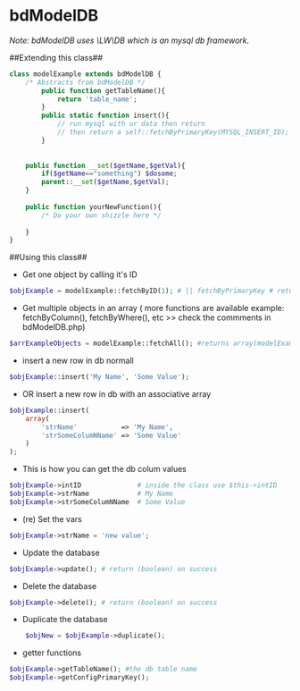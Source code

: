 # bdModelDB #

*Note: bdModelDB uses \LW\DB which is an mysql db framework.*


##Extending this class##
```php
class modelExample extends bdModelDB {
	/* Abstracts from bdModelDB */
		public function getTableName(){
			return 'table_name';
		}
		public static function insert(){
			// run mysql with ur data then return
			// then return a self::fetchByPrimaryKey(MYSQL_INSERT_ID);
		}
	
		
	public function __set($getName,$getVal){
		if($getName=="something") $dosome;
		parent::__set($getName,$getVal);
	}
	
	public function yourNewFunction(){
		/* Do your own shizzle here */
		
	}
}
```

##Using this class##
- Get one object by calling it's ID
```php
$objExample = modelExample::fetchByID(1); # || fetchByPrimaryKey # returns modelExample object
```

- Get multiple objects in an array
( more functions are available example: fetchByColumn(), fetchByWhere(), etc >> check the commments in bdModelDB.php)
```php
$arrExampleObjects = modelExample::fetchAll(); #returns array(modelExample object,modelExample object,modelExample object,...)
```

- insert a new row in db normall
```php
$objExample::insert('My Name', 'Some Value');
```

- OR insert a new row in db with an associative array
```php
$objExample::insert(
	array(
		'strName' 			=> 'My Name', 
		'strSomeColumNName' => 'Some Value'
	)
);
```


- This is how you can get the db colum values
```php
$objExample->intID 				# inside the class use $this->intID
$objExample->strName 			# My Name
$objExample->strSomeColumNName  # Some Value
```

- (re) Set the vars 
```php
$objExample->strName = 'new value';
```	

- Update the database
```php
$objExample->update(); # return (boolean) on success
```

- Delete the database
```php
$objExample->delete(); # return (boolean) on success
```

- Duplicate the database
```php
	$objNew = $objExample->duplicate();
```

- getter functions
```php
$objExample->getTableName(); #the db table name
$objExample->getConfigPrimaryKey();
```
